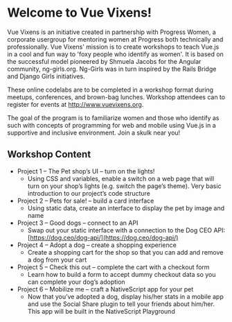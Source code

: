 # Welcome to Vue Vixens!

Vue Vixens is an initiative created in partnership with Progress Women, a corporate usergroup for mentoring women at Progress both technically and professionally. Vue Vixens' mission is to create workshops to teach Vue.js in a cool and fun way to 'foxy people who identify as women'. It is based on the successful model pioneered by Shmuela Jacobs for the Angular community, ng-girls.org. Ng-Girls was in turn inspired by the Rails Bridge and Django Girls initiatives. 

These online codelabs are to be completed in a workshop format during meetups, conferences, and brown-bag lunches. Workshop attendees can to register for events at http://www.vuevixens.org.

The goal of the program is to familiarize women and those who identify as such with concepts of programming for web and mobile using Vue.js in a supportive and inclusive environment. Join a skulk near you!

## Workshop Content


- Project 1 – The Pet shop’s UI – turn on the lights!
  - Using CSS and variables, enable a switch on a web page that will turn on your shop’s lights (e.g. switch the page’s theme). Very basic introduction to our project’s code structure
- Project 2 – Pets for sale! – build a card interface
  - Using static data, create an interface to display the pet by image and name
- Project 3 – Good dogs – connect to an API
  - Swap out your static interface with a connection to the Dog CEO API: [https://dog.ceo/dog-api/](https://dog.ceo/dog-api/)
- Project 4 – Adopt a dog – create a shopping experience
  - Create a shopping cart for the shop so that you can add and remove a dog from your cart
- Project 5 – Check this out – complete the cart with a checkout form
  - Learn how to build a form to accept dummy checkout data so you can complete your dog’s adoption
- Project 6 – Mobilize me – craft a NativeScript app for your pet
  - Now that you’ve adopted a dog, display his/her stats in a mobile app and use the Social Share plugin to tell your friends about him/her. This app will be built in the NativeScript Playground
